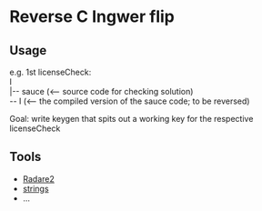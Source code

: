 # Reverse C Ingwer flip

## Usage
e.g. 1st licenseCheck:\
I\
|-- sauce (<-- source code for checking solution)\
 -- I (<-- the compiled version of the sauce code; to be reversed)

Goal: write keygen that spits out a working key for the respective licenseCheck

## Tools
- [Radare2](https://github.com/radare/radare2)
- [strings](https://linux.die.net/man/1/strings)
- ...
